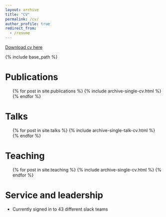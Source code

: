 ```yaml
---
layout: archive
title: "CV"
permalink: /cv/
author_profile: true
redirect_from:
  - /resume
---
```

[Download cv here](http://MariaLeiloglou.github.io/files/cv.pdf)

{% include base_path %}


Publications
======
  <ul>{% for post in site.publications %}
    {% include archive-single-cv.html %}
  {% endfor %}</ul>
  
Talks
======
  <ul>{% for post in site.talks %}
    {% include archive-single-talk-cv.html %}
  {% endfor %}</ul>
  
Teaching
======
  <ul>{% for post in site.teaching %}
    {% include archive-single-cv.html %}
  {% endfor %}</ul>
  
Service and leadership
======
* Currently signed in to 43 different slack teams
